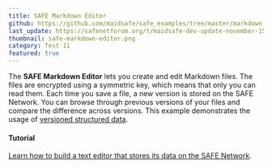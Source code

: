 ```yaml
---
title: SAFE Markdown Editor
github: https://github.com/maidsafe/safe_examples/tree/master/markdown_editor
last_update: https://safenetforum.org/t/maidsafe-dev-update-november-15-2016/11747
thumbnail: safe-markdown-editor.png
category: Test 11
featured: true
---
```


The **SAFE Markdown Editor** lets you create and edit Markdown files. The files are encrypted using a symmetric key, which means that only you can read them. Each time you save a file, a new version is stored on the SAFE Network. You can browse through previous versions of your files and compare the difference across versions. This example demonstrates the usage of [versioned structured data](https://api.safedev.org/low-level-api/structured-data/).

<!-- #### Live version

You can access the **SAFE Markdown Editor** at [safe://editor.safedev](safe://editor.safedev) using [SAFE Browser v0.4.3](https://github.com/joshuef/beaker/releases/tag/v0.4.3). -->

#### Tutorial

[Learn how to build a text editor that stores its data on the SAFE Network](https://tutorials.safedev.org/markdown-editor/).
